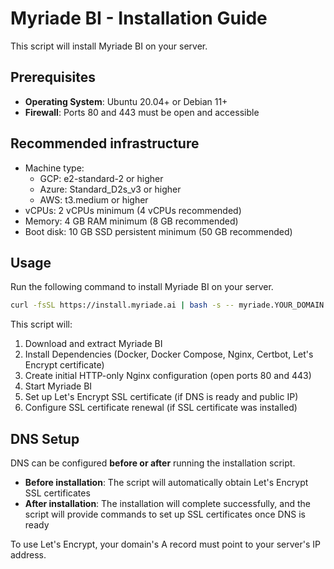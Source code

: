 # Myriade BI - Installation Guide

This script will install Myriade BI on your server.

## Prerequisites

- **Operating System**: Ubuntu 20.04+ or Debian 11+
- **Firewall**: Ports 80 and 443 must be open and accessible

## Recommended infrastructure

- Machine type:
  - GCP: e2-standard-2 or higher
  - Azure: Standard_D2s_v3 or higher
  - AWS: t3.medium or higher
- vCPUs: 2 vCPUs minimum (4 vCPUs recommended)
- Memory: 4 GB RAM minimum (8 GB recommended)
- Boot disk: 10 GB SSD persistent minimum (50 GB recommended)

## Usage

Run the following command to install Myriade BI on your server.

```bash
curl -fsSL https://install.myriade.ai | bash -s -- myriade.YOUR_DOMAIN.com
```

This script will:

1. Download and extract Myriade BI
2. Install Dependencies (Docker, Docker Compose, Nginx, Certbot, Let's Encrypt certificate)
3. Create initial HTTP-only Nginx configuration (open ports 80 and 443)
4. Start Myriade BI
5. Set up Let's Encrypt SSL certificate (if DNS is ready and public IP)
6. Configure SSL certificate renewal (if SSL certificate was installed)

## DNS Setup

DNS can be configured **before or after** running the installation script.

- **Before installation**: The script will automatically obtain Let's Encrypt SSL certificates
- **After installation**: The installation will complete successfully, and the script will provide commands to set up SSL certificates once DNS is ready

To use Let's Encrypt, your domain's A record must point to your server's IP address.
